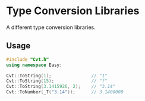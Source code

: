 # Type Conversion Libraries
A different type conversion libraries.

## Usage

```cpp
#include "Cvt.h"
using namespace Easy;

Cvt::ToString(1);               // "1"
Cvt::ToString(15);              // "f"
Cvt::ToString(3.1415926, 2);    // "3.14"
Cvt::ToNumber(_T("3.14"));      // 3.1400000
```
